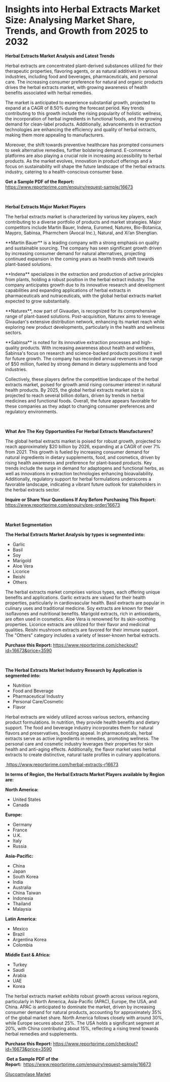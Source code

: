 <p><h1>Insights into Herbal Extracts Market Size: Analysing Market Share, Trends, and Growth from 2025 to 2032</h1></p><p><strong>Herbal Extracts Market Analysis and Latest Trends</strong></p>
<p><p>Herbal extracts are concentrated plant-derived substances utilized for their therapeutic properties, flavoring agents, or as natural additives in various industries, including food and beverages, pharmaceuticals, and personal care. The increasing consumer preference for natural and organic products drives the herbal extracts market, with growing awareness of health benefits associated with herbal remedies.</p><p>The market is anticipated to experience substantial growth, projected to expand at a CAGR of 8.50% during the forecast period. Key trends contributing to this growth include the rising popularity of holistic wellness, the incorporation of herbal ingredients in functional foods, and the growing demand for clean-label products. Additionally, advancements in extraction technologies are enhancing the efficiency and quality of herbal extracts, making them more appealing to manufacturers.</p><p>Moreover, the shift towards preventive healthcare has prompted consumers to seek alternative remedies, further bolstering demand. E-commerce platforms are also playing a crucial role in increasing accessibility to herbal products. As the market evolves, innovation in product offerings and a focus on sustainability will shape the future landscape of the herbal extracts industry, catering to a health-conscious consumer base.</p></p>
<p><strong>Get a Sample PDF of the Report:&nbsp;</strong> <a href="https://www.reportprime.com/enquiry/request-sample/16673?utm_campaign=2185&utm_medium=2&utm_source=Github&utm_content=ia&utm_term=18032025&utm_id=herbal-extracts">https://www.reportprime.com/enquiry/request-sample/16673</a></p>
<p>&nbsp;</p>
<p><strong>Herbal Extracts Major Market Players</strong></p>
<p><p>The herbal extracts market is characterized by various key players, each contributing to a diverse portfolio of products and market strategies. Major competitors include Martin Bauer, Indena, Euromed, Naturex, Bio-Botanica, Maypro, Sabinsa, Pharmchem (Avocal Inc.), Natural, and Xi’an Shengtian.</p><p>**Martin Bauer** is a leading company with a strong emphasis on quality and sustainable sourcing. The company has seen significant growth driven by increasing consumer demand for natural alternatives, projecting continued expansion in the coming years as health trends shift towards plant-based solutions.</p><p>**Indena** specializes in the extraction and production of active principles from plants, holding a robust position in the herbal extract industry. The company anticipates growth due to its innovative research and development capabilities and expanding applications of herbal extracts in pharmaceuticals and nutraceuticals, with the global herbal extracts market expected to grow substantially.</p><p>**Naturex**, now part of Givaudan, is recognized for its comprehensive range of plant-based solutions. Post-acquisition, Naturex aims to leverage Givaudan's extensive distribution network, enhancing its market reach while exploring new product developments, particularly in the health and wellness sectors.</p><p>**Sabinsa** is noted for its innovative extraction processes and high-quality products. With increasing awareness about health and wellness, Sabinsa's focus on research and science-backed products positions it well for future growth. The company has recorded annual revenues in the range of $50 million, fueled by strong demand in dietary supplements and food industries.</p><p>Collectively, these players define the competitive landscape of the herbal extracts market, poised for growth amid rising consumer interest in natural health products. By 2025, the global herbal extracts market size is projected to reach several billion dollars, driven by trends in herbal medicines and functional foods. Overall, the future appears favorable for these companies as they adapt to changing consumer preferences and regulatory environments.</p></p>
<p>&nbsp;</p>
<p><strong>What Are The Key Opportunities For Herbal Extracts Manufacturers?</strong></p>
<p><p>The global herbal extracts market is poised for robust growth, projected to reach approximately $20 billion by 2026, expanding at a CAGR of over 7% from 2021. This growth is fueled by increasing consumer demand for natural ingredients in dietary supplements, food, and cosmetics, driven by rising health awareness and preference for plant-based products. Key trends include the surge in demand for adaptogens and functional herbs, as well as innovations in extraction technologies enhancing bioavailability. Additionally, regulatory support for herbal formulations underscores a favorable landscape, indicating a vibrant future outlook for stakeholders in the herbal extracts sector.</p></p>
<p><strong>Inquire or Share Your Questions If Any Before Purchasing This Report:</strong> <a href="https://www.reportprime.com/enquiry/pre-order/16673?utm_campaign=2185&utm_medium=2&utm_source=Github&utm_content=ia&utm_term=18032025&utm_id=herbal-extracts">https://www.reportprime.com/enquiry/pre-order/16673</a></p>
<p>&nbsp;</p>
<p><strong>Market Segmentation</strong></p>
<p><strong>The Herbal Extracts Market Analysis by types is segmented into:</strong></p>
<p><ul><li>Garlic</li><li>Basil</li><li>Soy</li><li>Marigold</li><li>Aloe Vera</li><li>Licorice</li><li>Reishi</li><li>Others</li></ul></p>
<p><p>The herbal extracts market comprises various types, each offering unique benefits and applications. Garlic extracts are valued for their health properties, particularly in cardiovascular health. Basil extracts are popular in culinary uses and traditional medicine. Soy extracts are known for their isoflavones and nutritional benefits. Marigold extracts, rich in antioxidants, are often used in cosmetics. Aloe Vera is renowned for its skin-soothing properties. Licorice extracts are utilized for their flavor and medicinal qualities. Reishi mushroom extracts are favored for their immune support. The "Others" category includes a variety of lesser-known herbal extracts.</p></p>
<p><strong>Purchase this Report:&nbsp;</strong><a href="https://www.reportprime.com/checkout?id=16673&price=3590&utm_campaign=2185&utm_medium=2&utm_source=Github&utm_content=ia&utm_term=18032025&utm_id=herbal-extracts">https://www.reportprime.com/checkout?id=16673&price=3590</a></p>
<p>&nbsp;</p>
<p><strong>The Herbal Extracts Market Industry Research by Application is segmented into:</strong></p>
<p><ul><li>Nutrition</li><li>Food and Beverage</li><li>Pharmaceutical Industry</li><li>Personal Care/Cosmetic</li><li>Flavor</li></ul></p>
<p><p>Herbal extracts are widely utilized across various sectors, enhancing product formulations. In nutrition, they provide health benefits and dietary support. The food and beverage industry incorporates them for natural flavors and preservatives, boosting appeal. In pharmaceuticals, herbal extracts serve as active ingredients in remedies, promoting wellness. The personal care and cosmetic industry leverages their properties for skin health and anti-aging effects. Additionally, the flavor market uses herbal extracts to create distinctive, natural taste profiles in culinary applications.</p></p>
<p><a href="https://www.reportprime.com/herbal-extracts-r16673?utm_campaign=2185&utm_medium=2&utm_source=Github&utm_content=ia&utm_term=18032025&utm_id=herbal-extracts">&nbsp;https://www.reportprime.com/herbal-extracts-r16673</a></p>
<p><strong>In terms of Region, the Herbal Extracts Market Players available by Region are:</strong></p>
<p>
    <p> <strong> North America: </strong>
        <ul>
            <li>United States</li>
            <li>Canada</li>
        </ul>
        </p> 
    <p> <strong> Europe: </strong>
        <ul>
            <li>Germany</li>
            <li>France</li>
            <li>U.K.</li>
            <li>Italy</li>
            <li>Russia</li>
        </ul>
        </p> 
    <p> <strong> Asia-Pacific: </strong>
        <ul>
            <li>China</li>
            <li>Japan</li>
            <li>South Korea</li>
            <li>India</li>
            <li>Australia</li>
            <li>China Taiwan</li>
            <li>Indonesia</li>
            <li>Thailand</li>
            <li>Malaysia</li>
        </ul>
        </p> 
    <p> <strong> Latin America: </strong>
        <ul>
            <li>Mexico</li>
            <li>Brazil</li>
            <li>Argentina Korea</li>
            <li>Colombia</li>
        </ul>
        </p> 
    <p> <strong> Middle East & Africa: </strong>
        <ul>
            <li>Turkey</li>
            <li>Saudi</li>
            <li>Arabia</li>
            <li>UAE</li>
            <li>Korea</li>
        </ul>
    </p>
    </p>
<p><p>The herbal extracts market exhibits robust growth across various regions, particularly in North America, Asia-Pacific (APAC), Europe, the USA, and China. APAC is anticipated to dominate the market, driven by increasing consumer demand for natural products, accounting for approximately 35% of the global market share. North America follows closely with around 30%, while Europe secures about 25%. The USA holds a significant segment at 20%, with China contributing about 15%, reflecting a rising trend towards herbal remedies and supplements.</p></p>
<p><strong>Purchase this Report: </strong><a href="https://www.reportprime.com/checkout?id=16673&price=3590&utm_campaign=2185&utm_medium=2&utm_source=Github&utm_content=ia&utm_term=18032025&utm_id=herbal-extracts">https://www.reportprime.com/checkout?id=16673&price=3590</a></p>
<p>&nbsp;<strong>Get a Sample PDF of the Report:&nbsp;&nbsp;</strong><a href="https://www.reportprime.com/enquiry/request-sample/16673?utm_campaign=2185&utm_medium=2&utm_source=Github&utm_content=ia&utm_term=18032025&utm_id=herbal-extracts">https://www.reportprime.com/enquiry/request-sample/16673</a></p>
<p><strong></strong></p>
<p><p><a href="https://github.com/luckyshygirl/Market-Research-Report-List-7/blob/main/glucoamylase-market.md?utm_campaign=2185&utm_medium=2&utm_source=Github&utm_content=ia&utm_term=18032025&utm_id=herbal-extracts">Glucoamylase Market</a></p></p>